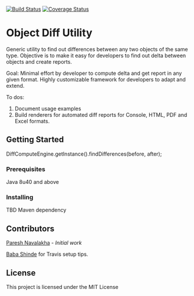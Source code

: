 [![Build Status](https://api.travis-ci.org/PareshNavalakha/object-diff.svg?branch=master)](https://travis-ci.org/PareshNavalakha/ObjectDiffUtil)
[![Coverage Status](https://coveralls.io/repos/github/PareshNavalakha/ObjectDiffUtil/badge.svg?branch=master)](https://coveralls.io/github/PareshNavalakha/ObjectDiffUtil?branch=master)

# Object Diff Utility

Generic utility to find out differences between any two objects of the same type. 
Objective is to make it easy for developers to find out delta between objects and create reports.

Goal: 
Minimal effort by developer to compute delta and get report in any given format.
Highly customizable framework for developers to adapt and extend.


To dos:
1. Document usage examples
2. Build renderers for automated diff reports for Console, HTML, PDF and Excel formats. 

## Getting Started

DiffComputeEngine.getInstance().findDifferences(before, after);

### Prerequisites

Java 8u40 and above

### Installing

TBD Maven dependency 


## Contributors

[Paresh Navalakha](https://github.com/PareshNavalakha) - *Initial work*

[Baba Shinde](https://github.com/baba-shinde) for Travis setup tips.

## License

This project is licensed under the MIT License
